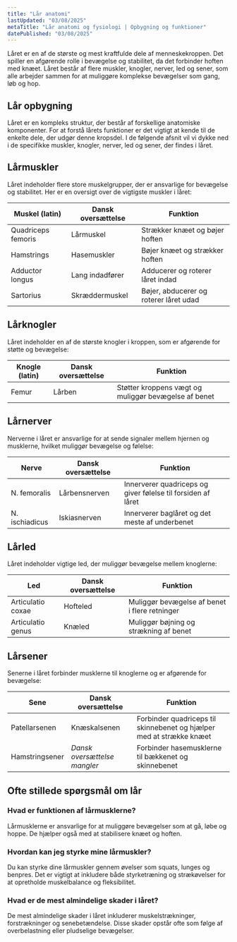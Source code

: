 ```yaml
---
title: "Lår anatomi"
lastUpdated: "03/08/2025"
metaTitle: "Lår anatomi og fysiologi | Opbygning og funktioner"
datePublished: "03/08/2025"
---
```


Låret er en af de største og mest kraftfulde dele af menneskekroppen. Det spiller en afgørende rolle i bevægelse og stabilitet, da det forbinder hoften med knæet. Låret består af flere muskler, knogler, nerver, led og sener, som alle arbejder sammen for at muliggøre komplekse bevægelser som gang, løb og hop.

## Lår opbygning

Låret er en kompleks struktur, der består af forskellige anatomiske komponenter. For at forstå lårets funktioner er det vigtigt at kende til de enkelte dele, der udgør denne kropsdel. I de følgende afsnit vil vi dykke ned i de specifikke muskler, knogler, nerver, led og sener, der findes i låret.

## Lårmuskler

Låret indeholder flere store muskelgrupper, der er ansvarlige for bevægelse og stabilitet. Her er en oversigt over de vigtigste muskler i låret:

| Muskel (latin) | Dansk oversættelse | Funktion |
|----------------|--------------------|----------|
| Quadriceps femoris | Lårmuskel | Strækker knæet og bøjer hoften |
| Hamstrings | Hasemuskler | Bøjer knæet og strækker hoften |
| Adductor longus | Lang indadfører | Adducerer og roterer låret indad |
| Sartorius | Skræddermuskel | Bøjer, abducerer og roterer låret udad |

## Lårknogler

Låret indeholder en af de største knogler i kroppen, som er afgørende for støtte og bevægelse:

| Knogle (latin) | Dansk oversættelse | Funktion |
|----------------|--------------------|----------|
| Femur | Lårben | Støtter kroppens vægt og muliggør bevægelse af benet |

## Lårnerver

Nerverne i låret er ansvarlige for at sende signaler mellem hjernen og musklerne, hvilket muliggør bevægelse og følelse:

| Nerve | Dansk oversættelse | Funktion |
|-------|--------------------|----------|
| N. femoralis | Lårbensnerven | Innerverer quadriceps og giver følelse til forsiden af låret |
| N. ischiadicus | Iskiasnerven | Innerverer baglåret og det meste af underbenet |

## Lårled

Låret indeholder vigtige led, der muliggør bevægelse mellem knoglerne:

| Led | Dansk oversættelse | Funktion |
|-----|--------------------|----------|
| Articulatio coxae | Hofteled | Muliggør bevægelse af benet i flere retninger |
| Articulatio genus | Knæled | Muliggør bøjning og strækning af benet |

## Lårsener

Senerne i låret forbinder musklerne til knoglerne og er afgørende for bevægelse:

| Sene | Dansk oversættelse | Funktion |
|------|--------------------|----------|
| Patellarsenen | Knæskalsenen | Forbinder quadriceps til skinnebenet og hjælper med at strække knæet |
| Hamstringsener | _Dansk oversættelse mangler_ | Forbinder hasemusklerne til bækkenet og skinnebenet |

## Ofte stillede spørgsmål om lår

### Hvad er funktionen af lårmusklerne?

Lårmusklerne er ansvarlige for at muliggøre bevægelser som at gå, løbe og hoppe. De hjælper også med at stabilisere knæet og hoften.

### Hvordan kan jeg styrke mine lårmuskler?

Du kan styrke dine lårmuskler gennem øvelser som squats, lunges og benpres. Det er vigtigt at inkludere både styrketræning og strækøvelser for at opretholde muskelbalance og fleksibilitet.

### Hvad er de mest almindelige skader i låret?

De mest almindelige skader i låret inkluderer muskelstrækninger, forstrækninger og senebetændelse. Disse skader opstår ofte som følge af overbelastning eller pludselige bevægelser.